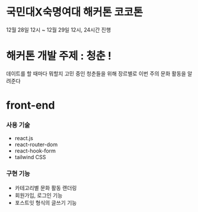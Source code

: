 # 국민대X숙명여대 해커톤 코코톤

12월 28일 12시 ~ 12월 29일 12시, 24시간 진행

# 해커톤 개발 주제 : 청춘 !

데이트를 할 때마다 뭐할지 고민 중인 청춘들을 위해 장르별로 이번 주의 문화 활동을 알려준다

# front-end

### 사용 기술

- react.js
- react-router-dom
- react-hook-form
- tailwind CSS

### 구현 기능

- 카테고리별 문화 활동 랜더링
- 회원가입, 로그인 기능
- 포스트잇 형식의 글쓰기 기능

